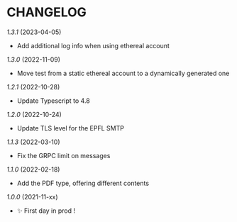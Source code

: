 # CHANGELOG

*1.3.1* (2023-04-05)
- Add additional log info when using ethereal account

*1.3.0* (2022-11-09)
- Move test from a static ethereal account to a dynamically generated one

*1.2.1* (2022-10-28)
- Update Typescript to 4.8

*1.2.0* (2022-10-24)
- Update TLS level for the EPFL SMTP

*1.1.3* (2022-03-10)
- Fix the GRPC limit on messages

*1.1.0* (2022-02-18)
- Add the PDF type, offering different contents

*1.0.0* (2021-11-xx)
- ✨ First day in prod !
